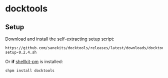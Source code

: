# docktools

## Setup

Download and install the self-extracting setup script:

    https://github.com/sanekits/docktools/releases/latest/downloads/docktools-setup-0.2.4.sh

Or **if** [shellkit-pm](https://github.com/sanekits/shellkit-pm) is installed:

    shpm install docktools

##
